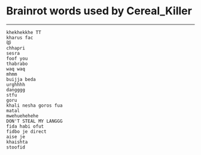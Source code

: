 # Brainrot words used by Cereal_Killer
---
```
khekhekkhe TT
kharus fac
😾
chhapri
sesra
foof you
thabrabo
waq waq
mhmm
buijja beda
urghhhh
dangggg
stfu
goru
khali nesha goros fua
matal
mwehuehehehe
DON'T STEAL MY LANGGG
fida habi ofut
fidbo je direct
aise je
khaishta
stoofid
```


